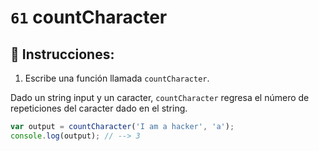 # `61` countCharacter

## 📝 Instrucciones:

1. Escribe una función llamada `countCharacter`.

Dado un string input y un caracter, `countCharacter` regresa el número de repeticiones del caracter dado en el string.

```Javascript
var output = countCharacter('I am a hacker', 'a');
console.log(output); // --> 3
```